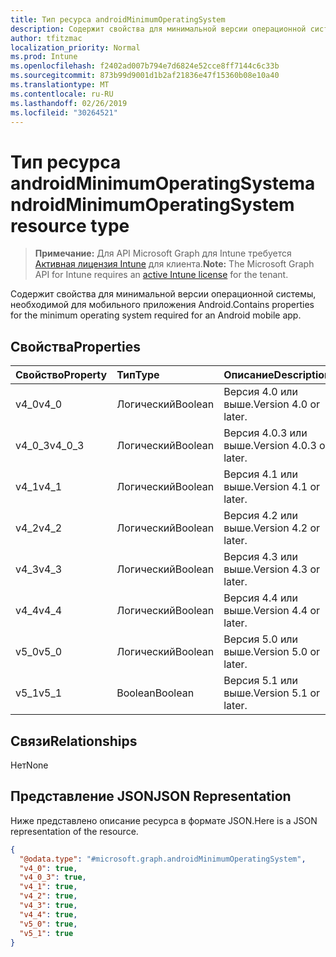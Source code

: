 ```yaml
---
title: Тип ресурса androidMinimumOperatingSystem
description: Содержит свойства для минимальной версии операционной системы, необходимой для мобильного приложения Android.
author: tfitzmac
localization_priority: Normal
ms.prod: Intune
ms.openlocfilehash: f2402ad007b794e7d6824e52cce8ff7144c6c33b
ms.sourcegitcommit: 873b99d9001d1b2af21836e47f15360b08e10a40
ms.translationtype: MT
ms.contentlocale: ru-RU
ms.lasthandoff: 02/26/2019
ms.locfileid: "30264521"
---
```

# <a name="androidminimumoperatingsystem-resource-type"></a><span data-ttu-id="e7687-103">Тип ресурса androidMinimumOperatingSystem</span><span class="sxs-lookup"><span data-stu-id="e7687-103">androidMinimumOperatingSystem resource type</span></span>

> <span data-ttu-id="e7687-104">**Примечание:** Для API Microsoft Graph для Intune требуется [Активная лицензия Intune](https://go.microsoft.com/fwlink/?linkid=839381) для клиента.</span><span class="sxs-lookup"><span data-stu-id="e7687-104">**Note:** The Microsoft Graph API for Intune requires an [active Intune license](https://go.microsoft.com/fwlink/?linkid=839381) for the tenant.</span></span>

<span data-ttu-id="e7687-105">Содержит свойства для минимальной версии операционной системы, необходимой для мобильного приложения Android.</span><span class="sxs-lookup"><span data-stu-id="e7687-105">Contains properties for the minimum operating system required for an Android mobile app.</span></span>

## <a name="properties"></a><span data-ttu-id="e7687-106">Свойства</span><span class="sxs-lookup"><span data-stu-id="e7687-106">Properties</span></span>
|<span data-ttu-id="e7687-107">Свойство</span><span class="sxs-lookup"><span data-stu-id="e7687-107">Property</span></span>|<span data-ttu-id="e7687-108">Тип</span><span class="sxs-lookup"><span data-stu-id="e7687-108">Type</span></span>|<span data-ttu-id="e7687-109">Описание</span><span class="sxs-lookup"><span data-stu-id="e7687-109">Description</span></span>|
|:---|:---|:---|
|<span data-ttu-id="e7687-110">v4_0</span><span class="sxs-lookup"><span data-stu-id="e7687-110">v4_0</span></span>|<span data-ttu-id="e7687-111">Логический</span><span class="sxs-lookup"><span data-stu-id="e7687-111">Boolean</span></span>|<span data-ttu-id="e7687-112">Версия 4.0 или выше.</span><span class="sxs-lookup"><span data-stu-id="e7687-112">Version 4.0 or later.</span></span>|
|<span data-ttu-id="e7687-113">v4_0_3</span><span class="sxs-lookup"><span data-stu-id="e7687-113">v4_0_3</span></span>|<span data-ttu-id="e7687-114">Логический</span><span class="sxs-lookup"><span data-stu-id="e7687-114">Boolean</span></span>|<span data-ttu-id="e7687-115">Версия 4.0.3 или выше.</span><span class="sxs-lookup"><span data-stu-id="e7687-115">Version 4.0.3 or later.</span></span>|
|<span data-ttu-id="e7687-116">v4_1</span><span class="sxs-lookup"><span data-stu-id="e7687-116">v4_1</span></span>|<span data-ttu-id="e7687-117">Логический</span><span class="sxs-lookup"><span data-stu-id="e7687-117">Boolean</span></span>|<span data-ttu-id="e7687-118">Версия 4.1 или выше.</span><span class="sxs-lookup"><span data-stu-id="e7687-118">Version 4.1 or later.</span></span>|
|<span data-ttu-id="e7687-119">v4_2</span><span class="sxs-lookup"><span data-stu-id="e7687-119">v4_2</span></span>|<span data-ttu-id="e7687-120">Логический</span><span class="sxs-lookup"><span data-stu-id="e7687-120">Boolean</span></span>|<span data-ttu-id="e7687-121">Версия 4.2 или выше.</span><span class="sxs-lookup"><span data-stu-id="e7687-121">Version 4.2 or later.</span></span>|
|<span data-ttu-id="e7687-122">v4_3</span><span class="sxs-lookup"><span data-stu-id="e7687-122">v4_3</span></span>|<span data-ttu-id="e7687-123">Логический</span><span class="sxs-lookup"><span data-stu-id="e7687-123">Boolean</span></span>|<span data-ttu-id="e7687-124">Версия 4.3 или выше.</span><span class="sxs-lookup"><span data-stu-id="e7687-124">Version 4.3 or later.</span></span>|
|<span data-ttu-id="e7687-125">v4_4</span><span class="sxs-lookup"><span data-stu-id="e7687-125">v4_4</span></span>|<span data-ttu-id="e7687-126">Логический</span><span class="sxs-lookup"><span data-stu-id="e7687-126">Boolean</span></span>|<span data-ttu-id="e7687-127">Версия 4.4 или выше.</span><span class="sxs-lookup"><span data-stu-id="e7687-127">Version 4.4 or later.</span></span>|
|<span data-ttu-id="e7687-128">v5_0</span><span class="sxs-lookup"><span data-stu-id="e7687-128">v5_0</span></span>|<span data-ttu-id="e7687-129">Логический</span><span class="sxs-lookup"><span data-stu-id="e7687-129">Boolean</span></span>|<span data-ttu-id="e7687-130">Версия 5.0 или выше.</span><span class="sxs-lookup"><span data-stu-id="e7687-130">Version 5.0 or later.</span></span>|
|<span data-ttu-id="e7687-131">v5_1</span><span class="sxs-lookup"><span data-stu-id="e7687-131">v5_1</span></span>|<span data-ttu-id="e7687-132">Boolean</span><span class="sxs-lookup"><span data-stu-id="e7687-132">Boolean</span></span>|<span data-ttu-id="e7687-133">Версия 5.1 или выше.</span><span class="sxs-lookup"><span data-stu-id="e7687-133">Version 5.1 or later.</span></span>|

## <a name="relationships"></a><span data-ttu-id="e7687-134">Связи</span><span class="sxs-lookup"><span data-stu-id="e7687-134">Relationships</span></span>
<span data-ttu-id="e7687-135">Нет</span><span class="sxs-lookup"><span data-stu-id="e7687-135">None</span></span>

## <a name="json-representation"></a><span data-ttu-id="e7687-136">Представление JSON</span><span class="sxs-lookup"><span data-stu-id="e7687-136">JSON Representation</span></span>
<span data-ttu-id="e7687-137">Ниже представлено описание ресурса в формате JSON.</span><span class="sxs-lookup"><span data-stu-id="e7687-137">Here is a JSON representation of the resource.</span></span>
<!-- {
  "blockType": "resource",
  "@odata.type": "microsoft.graph.androidMinimumOperatingSystem"
}
-->
``` json
{
  "@odata.type": "#microsoft.graph.androidMinimumOperatingSystem",
  "v4_0": true,
  "v4_0_3": true,
  "v4_1": true,
  "v4_2": true,
  "v4_3": true,
  "v4_4": true,
  "v5_0": true,
  "v5_1": true
}
```



